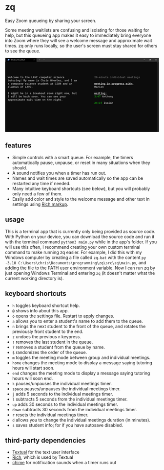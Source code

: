# zq

Easy Zoom queueing by sharing your screen.

Some meeting waitlists are confusing and isolating for those waiting for help, but this queueing app makes it easy to immediately bring everyone into Zoom where they will see a welcome message and approximate wait times. zq only runs locally, so the user's screen must stay shared for others to see the queue.

![demo](docs/demo1.png)

## features

* Simple controls with a smart queue. For example, the timers automatically pause, unpause, or reset in many situations when they should.
* A sound notifies you when a timer has run out.
* Names and wait times are saved automatically so the app can be restarted any time if needed.
* Many intuitive keyboard shortcuts (see below), but you will probably only need a few of them.
* Easily add color and style to the welcome message and other text in settings using [Rich markup](https://rich.readthedocs.io/en/latest/markup.html).

## usage

This is a terminal app that is currently only being provided as source code. With Python on your device, you can download the source code and run it with the terminal command `python3 main.py` while in the app's folder. If you will use this often, I recommend creating your own custom terminal command to make running zq easier. For example, I did this with my Windows computer by creating a file called `zq.bat` with the content `py -3.10 C:\Users\chris\Documents\programming\zq\src\zq\main.py`, and adding the file to the PATH user environment variable. Now I can run zq by just opening Windows Terminal and entering `zq` (it doesn't matter what the current working directory is).

## keyboard shortcuts

* `h` toggles keyboard shortcut help.
* `@` shows info about this app.
* `o` opens the settings file. Restart to apply changes.
* `a` allows you to enter a student's name to add them to the queue.
* `n` brings the next student to the front of the queue, and rotates the previously front student to the end.
* `z` undoes the previous `n` keypress.
* `!` removes the last student in the queue.
* `?` removes a student from the queue by name.
* `$` randomizes the order of the queue.
* `m` toggles the meeting mode between group and individual meetings.
* `home` changes the meeting mode to display a message saying tutoring hours will start soon.
* `end` changes the meeting mode to display a message saying tutoring hours will soon end.
* `k` pauses/unpauses the individual meetings timer.
* `space` pauses/unpauses the individual meetings timer.
* `j` adds 5 seconds to the individual meetings timer.
* `l` subtracts 5 seconds from the individual meetings timer.
* `up` adds 30 seconds to the individual meetings timer.
* `down` subtracts 30 seconds from the individual meetings timer.
* `r` resets the individual meetings timer.
* `d` allows you to change the individual meetings duration (in minutes).
* `s` saves student info; for if you have autosave disabled.

## third-party dependencies

* [Textual](https://github.com/Textualize/textual) for the text user interface
* [Rich](https://github.com/Textualize/rich), which is used by Textual
* [chime](https://pypi.org/project/chime/) for notification sounds when a timer runs out
